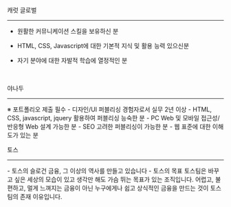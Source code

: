 
캐럿 글로벌
<hr>

- 원활한 커뮤니케이션 스킬을 보유하신 분

- HTML, CSS, Javascript에 대한 기본적 지식 및 활용 능력 있으신분

- 자기 분야에 대한 자발적 학습에 열정적인 분
<br>

야나두
<hr>
※ 포트폴리오 제출 필수
- 디자인/UI 퍼블리싱 경험자로서 실무 2년 이상
- HTML, CSS, javascript, jquery 활용하여 퍼블리싱 능숙한 분
- PC Web 및 모바일 접근성/반응형 Web 설계 가능한 분
- SEO 고려한 퍼블리싱이 가능한 분
- 웹 표준에 대한 이해도가 있는 분

토스
<hr>
- 토스의 슬로건 금융, 그 이상의 역사를 만들고 있습니다
- 토스의 목표
    토스팀은 바꾸고 싶은 세상의 모습이 있고 생각만 해도 가슴 뛰는 목표가 있는 조직입니다. 어렵고, 불편하고, 멀게 느껴지는 금융이 아닌 누구에게나 쉽고 상식적인 금융을 만드는 것이 토스팀의 존재 이유입니다.